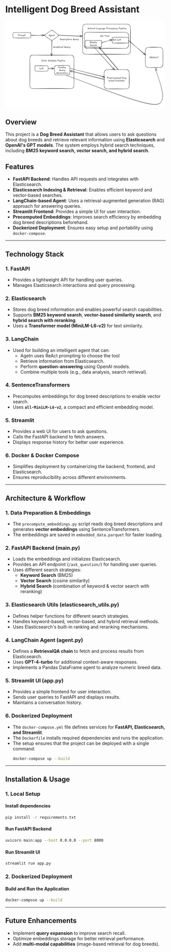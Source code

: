 # Intelligent Dog Breed Assistant
![Project Screenshot](images/design.png)

## Overview

This project is a **Dog Breed Assistant** that allows users to ask questions about dog breeds and retrieve relevant information using **Elasticsearch** and **OpenAI's GPT models**. The system employs hybrid search techniques, including **BM25 keyword search, vector search, and hybrid search**.

## Features

- **FastAPI Backend**: Handles API requests and integrates with Elasticsearch.
- **Elasticsearch Indexing & Retrieval**: Enables efficient keyword and vector-based searches.
- **LangChain-based Agent**: Uses a retrieval-augmented generation (RAG) approach for answering queries.
- **Streamlit Frontend**: Provides a simple UI for user interaction.
- **Precomputed Embeddings**: Improves search efficiency by embedding dog breed descriptions beforehand.
- **Dockerized Deployment**: Ensures easy setup and portability using `docker-compose`.

---

## Technology Stack

### **1. FastAPI**

- Provides a lightweight API for handling user queries.
- Manages Elasticsearch interactions and query processing.

### **2. Elasticsearch**

- Stores dog breed information and enables powerful search capabilities.
- Supports **BM25 keyword search**, **vector-based similarity search**, and **hybrid search with reranking**.
- Uses a **Transformer model (MiniLM-L6-v2)** for text similarity.

### **3. LangChain**

- Used for building an intelligent agent that can:
  - Agetn uses ReAct prompting to choose the tool
  - Retrieve information from Elasticsearch.
  - Perform **question-answering** using OpenAI models.
  - Combine multiple tools (e.g., data analysis, search retrieval).

### **4. SentenceTransformers**

- Precomputes embeddings for dog breed descriptions to enable vector search.
- Uses **`all-MiniLM-L6-v2`**, a compact and efficient embedding model.

### **5. Streamlit**

- Provides a web UI for users to ask questions.
- Calls the FastAPI backend to fetch answers.
- Displays response history for better user experience.

### **6. Docker & Docker Compose**

- Simplifies deployment by containerizing the backend, frontend, and Elasticsearch.
- Ensures reproducibility across different environments.

---

## Architecture & Workflow

### **1. Data Preparation & Embeddings**

- The `precompute_embeddings.py` script reads dog breed descriptions and generates **vector embeddings** using SentenceTransformers.
- The embeddings are saved in `embedded_data.parquet` for faster loading.

### **2. FastAPI Backend (main.py)**

- Loads the embeddings and initializes Elasticsearch.
- Provides an API endpoint (`/ask_question/`) for handling user queries.
- Uses different search strategies:
  - **Keyword Search** (BM25)
  - **Vector Search** (cosine similarity)
  - **Hybrid Search** (combination of keyword & vector search with reranking)

### **3. Elasticsearch Utils (elasticsearch\_utils.py)**

- Defines helper functions for different search strategies.
- Handles keyword-based, vector-based, and hybrid retrieval methods.
- Uses Elasticsearch's built-in ranking and reranking mechanisms.

### **4. LangChain Agent (agent.py)**

- Defines a **RetrievalQA chain** to fetch and process results from Elasticsearch.
- Uses **GPT-4-turbo** for additional context-aware responses.
- Implements a Pandas DataFrame agent to analyze numeric breed data.

### **5. Streamlit UI (app.py)**

- Provides a simple frontend for user interaction.
- Sends user queries to FastAPI and displays results.
- Maintains a conversation history.

### **6. Dockerized Deployment**

- The `docker-compose.yml` file defines services for **FastAPI, Elasticsearch, and Streamlit**.
- The `Dockerfile` installs required dependencies and runs the application.
- The setup ensures that the project can be deployed with a single command:
  ```sh
  docker-compose up --build
  ```

---

## Installation & Usage

### **1. Local Setup**

#### Install dependencies

```sh
pip install -r requirements.txt
```

#### Run FastAPI Backend

```sh
uvicorn main:app --host 0.0.0.0 --port 8000
```

#### Run Streamlit UI

```sh
streamlit run app.py
```

### **2. Dockerized Deployment**

#### Build and Run the Application

```sh
docker-compose up --build
```

---

## Future Enhancements

- Implement **query expansion** to improve search recall.
- Optimize embeddings storage for better retrieval performance.
- Add **multi-modal capabilities** (image-based retrieval for dog breeds).

